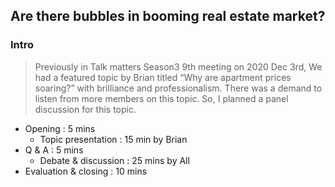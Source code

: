 ## Are there bubbles in booming real estate market?

### Intro
> Previously in Talk matters Season3 9th meeting on 2020 Dec 3rd, We had a featured topic by Brian titled “Why are apartment prices soaring?” with brilliance and professionalism. There was a demand to listen from more members on this topic. So, I planned a panel discussion for this topic.

* Opening : 5 mins
  * Topic presentation : 15 min by Brian
* Q & A : 5 mins
  * Debate & discussion : 25 mins by All
* Evaluation & closing : 10 mins
